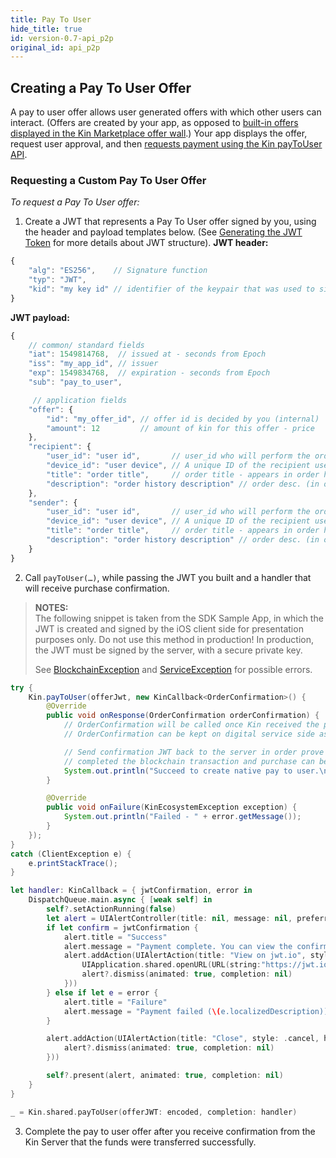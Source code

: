 ```yaml
---
title: Pay To User
hide_title: true
id: version-0.7-api_p2p
original_id: api_p2p
---
```


## Creating a Pay To User Offer

A pay to user offer allows user generated offers with which other users can interact.
(Offers are created by your app, as opposed to [built-in offers displayed in the Kin Marketplace offer wall](api_native_spend.md#adding-a-custom-spend-offer-to-the-kin-marketplace-offer-wall).)
Your app displays the offer, request user approval, and then [requests payment using the Kin payToUser API](#requesting-a-custom-pay-to-user-offer).

### Requesting a Custom Pay To User Offer

*To request a Pay To User offer:*

1. Create a JWT that represents a Pay To User offer signed by you, using the header and payload templates below. (See [Generating the JWT Token](api_readme.md#generating-the-jwt-token) for more details about JWT structure).
**JWT header:**
```javascript
{
    "alg": "ES256",    // Signature function
    "typ": "JWT",
    "kid": "my key id" // identifier of the keypair that was used to sign the JWT. identifiers and public keys will be provided by signer authority. This enables using multiple private/public key pairs (a list of public keys and their ids need to be provided by signer authority to verifier in advanced)
}
```

**JWT payload:**
```javascript
{
    // common/ standard fields
    "iat": 1549814768,  // issued at - seconds from Epoch
    "iss": "my_app_id", // issuer
    "exp": 1549834768,  // expiration - seconds from Epoch
    "sub": "pay_to_user",

     // application fields
    "offer": {
		"id": "my_offer_id", // offer id is decided by you (internal)
		"amount": 12         // amount of kin for this offer - price
    },
    "recipient": {
		"user_id": "user id",       // user_id who will perform the order
		"device_id": "user device", // A unique ID of the recipient user device
		"title": "order title",     // order title - appears in order history
		"description": "order history description" // order desc. (in order history)
    },
    "sender": {
		"user_id": "user id",       // user_id who will perform the order
		"device_id": "user device", // A unique ID of the recipient user device
		"title": "order title",     // order title - appears in order history
		"description": "order history description" // order desc. (in order history)
    }
}
```

2. Call `payToUser(…)`, while passing the JWT you built and a handler that will receive purchase confirmation.

> **NOTES:**  
> The following snippet is taken from the SDK Sample App, in which the JWT is created and signed by the iOS client side for presentation purposes only. Do not use this method in production! In production, the JWT must be signed by the server, with a secure private key.  
> 
> See [BlockchainException](api_common_errors.md#blockchainException--Represents-an-error-originated-with-kin-blockchain-error-code-might-be) and [ServiceException](api_common_errors.md#serviceexception---represents-an-error-communicating-with-kin-server-error-code-might-be) for possible errors.  

<!--DOCUSAURUS_CODE_TABS-->
<!--Android-->
```java
try {
    Kin.payToUser(offerJwt, new KinCallback<OrderConfirmation>() {
        @Override
        public void onResponse(OrderConfirmation orderConfirmation) {
            // OrderConfirmation will be called once Kin received the payment transaction from user.
            // OrderConfirmation can be kept on digital service side as a receipt proving user received his Kin.

            // Send confirmation JWT back to the server in order prove that the user
            // completed the blockchain transaction and purchase can be unlocked for this user.
            System.out.println("Succeed to create native pay to user.\n jwtConfirmation: " + orderConfirmation.getJwtConfirmation());
        }

        @Override
        public void onFailure(KinEcosystemException exception) {
            System.out.println("Failed - " + error.getMessage());
        }
    });
}
catch (ClientException e) {
    e.printStackTrace();
}
```

<!--iOS-->
```swift
let handler: KinCallback = { jwtConfirmation, error in
    DispatchQueue.main.async { [weak self] in
        self?.setActionRunning(false)
        let alert = UIAlertController(title: nil, message: nil, preferredStyle: .alert)
        if let confirm = jwtConfirmation {
            alert.title = "Success"
            alert.message = "Payment complete. You can view the confirmation on jwt.io"
            alert.addAction(UIAlertAction(title: "View on jwt.io", style: .default, handler: { [weak alert] action in
                UIApplication.shared.openURL(URL(string:"https://jwt.io/#debugger-io?token=\(confirm)")!)
                alert?.dismiss(animated: true, completion: nil)
            }))
        } else if let e = error {
            alert.title = "Failure"
            alert.message = "Payment failed (\(e.localizedDescription))"
        }

        alert.addAction(UIAlertAction(title: "Close", style: .cancel, handler: { [weak alert] action in
            alert?.dismiss(animated: true, completion: nil)
        }))

        self?.present(alert, animated: true, completion: nil)
    }
}

_ = Kin.shared.payToUser(offerJWT: encoded, completion: handler)
```
<!--END_DOCUSAURUS_CODE_TABS-->

3. Complete the pay to user offer after you receive confirmation from the Kin Server that the funds were transferred successfully.

